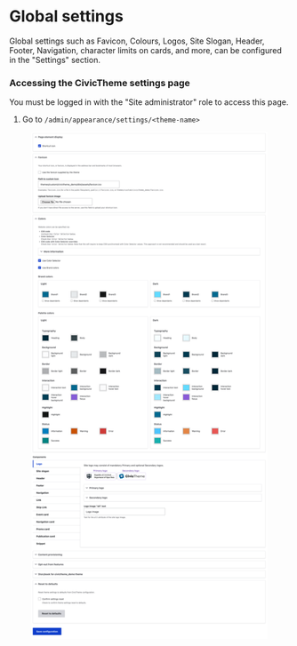 # Global settings

Global settings such as Favicon, Colours, Logos, Site Slogan, Header, Footer, Navigation, character limits on cards, and more, can be configured in the "Settings" section.

### Accessing the CivicTheme settings page <a href="#civicthemeconfiguration-accessingthecivicthemeconfigurationpage" id="civicthemeconfiguration-accessingthecivicthemeconfigurationpage"></a>

You must be logged in with the "Site administrator" role to access this page.

1. Go to `/admin/appearance/settings/<theme-name>`

<figure><img src="../../.gitbook/assets/theme-settings.png" alt=""><figcaption></figcaption></figure>
